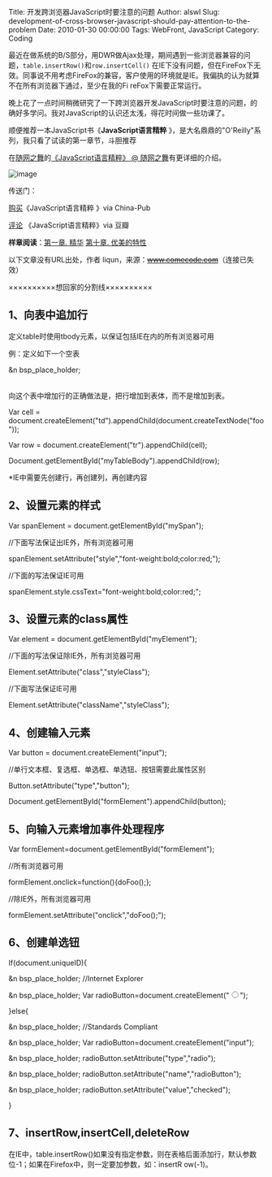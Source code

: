 Title: 开发跨浏览器JavaScript时要注意的问题
Author: alswl
Slug: development-of-cross-browser-javascript-should-pay-attention-to-the-problem
Date: 2010-01-30 00:00:00
Tags: WebFront, JavaScript
Category: Coding

最近在做系统的B/S部分，用DWR做Ajax处理，期间遇到一些浏览器兼容的问题，`table.insertRow()`和`row.insertCell()`
在IE下没有问题，但在FireFox下无效。同事说不用考虑FireFox的兼容，客户使用的环境就是IE。我偏执的认为就算不在所有浏览器下通过，至少在我的Fi
reFox下需要正常运行。

晚上花了一点时间稍微研究了一下跨浏览器开发JavaScript时要注意的问题，的确好多学问。我对JavaScript的认识还太浅，得花时间做一些功课了。

顺便推荐一本JavaScript书《**JavaScript语言精粹** 》，是大名鼎鼎的"O'Reilly"系列，我只看了试读的第一章节，斗胆推荐

在[随网之舞](http://dancewithnet.com)的[《JavaScript语言精粹》 @
随网之舞](http://dancewithnet.com/2009/04/02/javascript-the-good-parts/)有更详细的介绍。

![image](https://4ocf5n.dijingchao.com/upload_dropbox/201001/s3651235.jpg)

传送门：

[购买](http://www.china-pub.com/195292)《JavaScript语言精粹 》via China-Pub

[评论](http://www.douban.com/subject/3590768/) 《JavaScript语言精粹》via 豆瓣

**样章阅读**：[第一章. 精华](http://images.china-pub.com/ebook195001-200000/195292/ch01.pdf) [第十章. 优美的特性](http://images.china-pub.com/ebook195001-200000/195292/ch10.pdf)

以下文章没有URL出处，作者 liqun，来源：<strike>www.comecode.com</strike>（连接已失效）

××××××××××想回家的分割线××××××××××

## 1、向表中追加行

定义table时使用tbody元素，以保证包括IE在内的所有浏览器可用

例：定义如下一个空表

<table id="myTable">

&n
bsp_place_holder; <tbody id="myTableBody"></tbody>

</table>

向这个表中增加行的正确做法是，把行增加到表体，而不是增加到表。

Var cell =
document.createElement("td").appendChild(document.createTextNode("foo"));

Var row = document.createElement("tr").appendChild(cell);

Document.getElementById("myTableBody").appendChild(row);

*IE中需要先创建行，再创建列，再创建内容

## 2、设置元素的样式

Var spanElement = document.getElementById("mySpan");

//下面写法保证出IE外，所有浏览器可用

spanElement.setAttribute("style","font-weight:bold;color:red;");

//下面的写法保证IE可用

spanElement.style.cssText="font-weight:bold;color:red;";

## 3、设置元素的class属性

Var element = document.getElementById("myElement");

//下面的写法保证除IE外，所有浏览器可用

Element.setAttribute("class","styleClass");

//下面写法保证IE可用

Element.setAttribute("className","styleClass");

## 4、创建输入元素

Var button = document.createElement("input");

//单行文本框、复选框、单选框、单选钮、按钮需要此属性区别

Button.setAttribute("type","button");

Document.getElementById("formElement").appendChild(button);

## 5、向输入元素增加事件处理程序

Var formElement=document.getElementById("formElement");

//所有浏览器可用

formElement.onclick=function(){doFoo();};

//除IE外，所有浏览器可用

formElement.setAttribute("onclick","doFoo();");

## 6、创建单选钮

If(document.uniqueID){

&n
bsp_place_holder; //Internet Explorer

&n
bsp_place_holder; Var radioButton=document.createElement("<input type='radio'
name='radioButton' value='checked'>");

}else{

&n
bsp_place_holder; //Standards Compliant

&n
bsp_place_holder; Var radioButton=document.createElement("input");

&n
bsp_place_holder; radioButton.setAttribute("type","radio");

&n
bsp_place_holder; radioButton.setAttribute("name","radioButton");

&n
bsp_place_holder; radioButton.setAttribute("value","checked");

}

## 7、insertRow,insertCell,deleteRow

在IE中，table.insertRow()如果没有指定参数，则在表格后面添加行，默认参数位-1；如果在Firefox中，则一定要加参数，如：insertR
ow(-1)。

